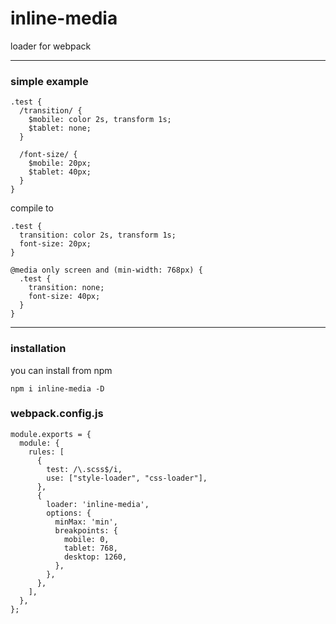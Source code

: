 # inline-media

loader for webpack

---

### simple example

```
.test {
  /transition/ {
    $mobile: color 2s, transform 1s;
    $tablet: none;
  }

  /font-size/ {
    $mobile: 20px;
    $tablet: 40px;
  }
}
```

compile to

```
.test {
  transition: color 2s, transform 1s;
  font-size: 20px;
}

@media only screen and (min-width: 768px) {
  .test {
    transition: none;
    font-size: 40px;
  }
}
```

---

### installation

you can install from npm

```
npm i inline-media -D
```

### webpack.config.js

```
module.exports = {
  module: {
    rules: [
      {
        test: /\.scss$/i,
        use: ["style-loader", "css-loader"],
      },
      {
        loader: 'inline-media',
        options: {
          minMax: 'min',
          breakpoints: {
            mobile: 0,
            tablet: 768,
            desktop: 1260,
          },
        },
      },
    ],
  },
};
```
